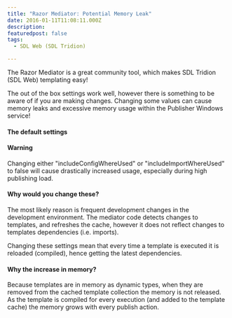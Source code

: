 ```yaml
---
title: "Razor Mediator: Potential Memory Leak"
date: 2016-01-11T11:08:11.000Z
description: 
featuredpost: false
tags: 
  - SDL Web (SDL Tridion)

---
```


The Razor Mediator is a great community tool, which makes SDL Tridion (SDL Web) templating easy!

The out of the box settings work well, however there is something to be aware of if you are making changes. Changing some values can cause memory leaks and excessive memory usage within the Publisher Windows service!

#### The default settings

<importSettings includeConfigWhereUsed="**true**" includeImportWhereUsed="**true**" replaceRelativePaths="false" />

#### Warning

Changing either "includeConfigWhereUsed" or "includeImportWhereUsed" to false will cause drastically increased usage, especially during high publishing load.

#### Why would you change these?

The most likely reason is frequent development changes in the development environment. The mediator code detects changes to templates, and refreshes the cache, however it does not reflect changes to templates dependencies (i.e. imports).

Changing these settings mean that every time a template is executed it is reloaded (compiled), hence getting the latest dependencies.

#### Why the increase in memory?

Because templates are in memory as dynamic types, when they are removed from the cached template collection the memory is not released. As the template is compiled for every execution (and added to the template cache) the memory grows with every publish action.
